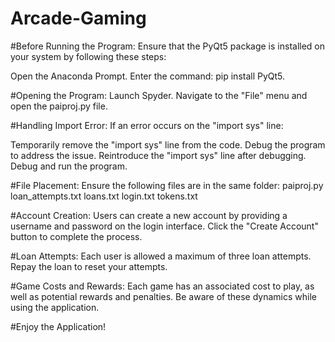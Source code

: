 # Arcade-Gaming
#Before Running the Program:
Ensure that the PyQt5 package is installed on your system by following these steps:

Open the Anaconda Prompt.
Enter the command: pip install PyQt5.

#Opening the Program:
Launch Spyder.
Navigate to the "File" menu and open the paiproj.py file.

#Handling Import Error:
If an error occurs on the "import sys" line:

Temporarily remove the "import sys" line from the code.
Debug the program to address the issue.
Reintroduce the "import sys" line after debugging.
Debug and run the program.

#File Placement:
Ensure the following files are in the same folder:
paiproj.py
loan_attempts.txt
loans.txt
login.txt
tokens.txt

#Account Creation:
Users can create a new account by providing a username and password on the login interface. Click the "Create Account" button to complete the process.

#Loan Attempts:
Each user is allowed a maximum of three loan attempts. Repay the loan to reset your attempts.

#Game Costs and Rewards:
Each game has an associated cost to play, as well as potential rewards and penalties. Be aware of these dynamics while using the application.

#Enjoy the Application!
